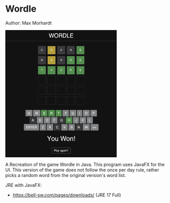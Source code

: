 # Wordle
Author: Max Morhardt

<img src="./assets/game_preview.png" width="350" height="400" align="center" >

A Recreation of the game Wordle in Java. This program uses JavaFX for the UI. This version of the game does not follow the once per day rule, rather picks a random word from the original version's word list.

JRE with JavaFX:
- https://bell-sw.com/pages/downloads/ (JRE 17 Full)
